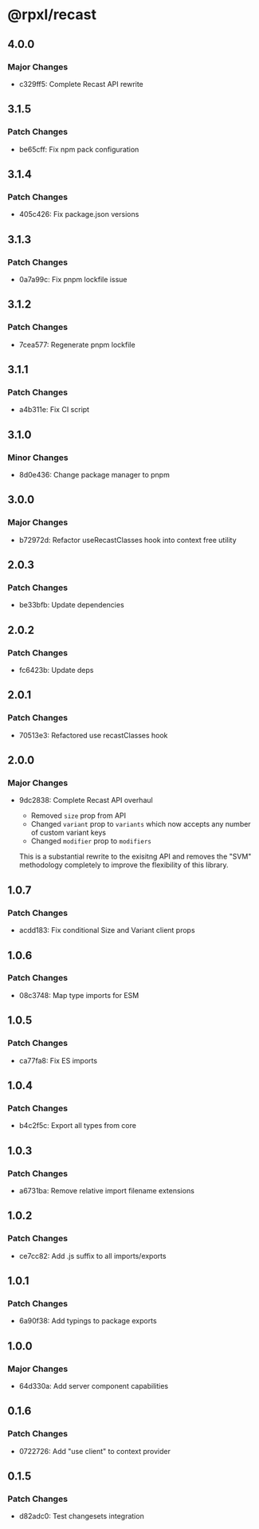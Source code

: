 # @rpxl/recast

## 4.0.0

### Major Changes

- c329ff5: Complete Recast API rewrite

## 3.1.5

### Patch Changes

- be65cff: Fix npm pack configuration

## 3.1.4

### Patch Changes

- 405c426: Fix package.json versions

## 3.1.3

### Patch Changes

- 0a7a99c: Fix pnpm lockfile issue

## 3.1.2

### Patch Changes

- 7cea577: Regenerate pnpm lockfile

## 3.1.1

### Patch Changes

- a4b311e: Fix CI script

## 3.1.0

### Minor Changes

- 8d0e436: Change package manager to pnpm

## 3.0.0

### Major Changes

- b72972d: Refactor useRecastClasses hook into context free utility

## 2.0.3

### Patch Changes

- be33bfb: Update dependencies

## 2.0.2

### Patch Changes

- fc6423b: Update deps

## 2.0.1

### Patch Changes

- 70513e3: Refactored use recastClasses hook

## 2.0.0

### Major Changes

- 9dc2838: Complete Recast API overhaul

  - Removed `size` prop from API
  - Changed `variant` prop to `variants` which now accepts any number of custom variant keys
  - Changed `modifier` prop to `modifiers`

  This is a substantial rewrite to the exisitng API and removes the "SVM" methodology completely to improve the flexibility of this library.

## 1.0.7

### Patch Changes

- acdd183: Fix conditional Size and Variant client props

## 1.0.6

### Patch Changes

- 08c3748: Map type imports for ESM

## 1.0.5

### Patch Changes

- ca77fa8: Fix ES imports

## 1.0.4

### Patch Changes

- b4c2f5c: Export all types from core

## 1.0.3

### Patch Changes

- a6731ba: Remove relative import filename extensions

## 1.0.2

### Patch Changes

- ce7cc82: Add .js suffix to all imports/exports

## 1.0.1

### Patch Changes

- 6a90f38: Add typings to package exports

## 1.0.0

### Major Changes

- 64d330a: Add server component capabilities

## 0.1.6

### Patch Changes

- 0722726: Add "use client" to context provider

## 0.1.5

### Patch Changes

- d82adc0: Test changesets integration
